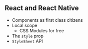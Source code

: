 ## React and React Native

- Components as first class citizens
- Local scope
  + CSS Modules for free
- The `style` prop
- `StyleSheet` API
